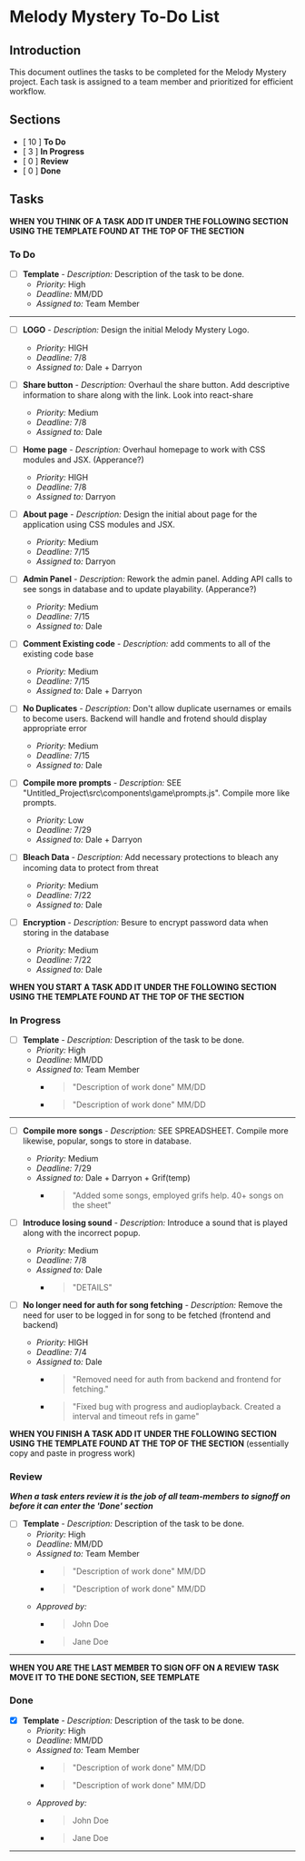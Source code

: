 # Melody Mystery To-Do List

## Introduction
This document outlines the tasks to be completed for the Melody Mystery project. Each task is assigned to a team member and prioritized for efficient workflow.

## Sections
- [ 10 ] **To Do**
- [ 3 ] **In Progress**
- [ 0 ] **Review**
- [ 0 ] **Done**

## Tasks

**WHEN YOU THINK OF A TASK ADD IT UNDER THE FOLLOWING SECTION USING THE TEMPLATE FOUND AT THE TOP OF THE SECTION**

### To Do
- [ ] **Template** - *Description:* Description of the task to be done.
  - *Priority:* High
  - *Deadline:* MM/DD
  - *Assigned to:* Team Member

------------------------------------------------------------------------------------------------------------------------------------------------


- [ ] **LOGO** - *Description:* Design the initial Melody Mystery Logo.
  - *Priority:* HIGH
  - *Deadline:* 7/8
  - *Assigned to:* Dale + Darryon

- [ ] **Share button** - *Description:* Overhaul the share button. Add descriptive information to share along with the link. Look into react-share
  - *Priority:* Medium
  - *Deadline:* 7/8
  - *Assigned to:* Dale


- [ ] **Home page** - *Description:* Overhaul homepage to work with CSS modules and JSX. (Apperance?)
  - *Priority:* HIGH
  - *Deadline:* 7/8
  - *Assigned to:* Darryon

- [ ] **About page** - *Description:* Design the initial about page for the application using CSS modules and JSX.
  - *Priority:* Medium
  - *Deadline:* 7/15
  - *Assigned to:* Darryon

- [ ] **Admin Panel** - *Description:* Rework the admin panel. Adding API calls to see songs in database and to update playability. (Apperance?)
  - *Priority:* Medium
  - *Deadline:* 7/15
  - *Assigned to:* Dale

- [ ] **Comment Existing code** - *Description:* add comments to all of the existing code base
  - *Priority:* Medium
  - *Deadline:* 7/15
  - *Assigned to:* Dale + Darryon

- [ ] **No Duplicates** - *Description:* Don't allow duplicate usernames or emails to become users. Backend will handle and frotend should display appropriate error
  - *Priority:* Medium
  - *Deadline:* 7/15
  - *Assigned to:* Dale

- [ ] **Compile more prompts** - *Description:* SEE "Untitled_Project\src\components\game\prompts.js". Compile more like prompts.
  - *Priority:* Low
  - *Deadline:* 7/29
  - *Assigned to:* Dale + Darryon

- [ ] **Bleach Data** - *Description:* Add necessary protections to bleach any incoming data to protect from threat
  - *Priority:* Medium
  - *Deadline:* 7/22
  - *Assigned to:* Dale

- [ ] **Encryption** - *Description:* Besure to encrypt password data when storing in the database
  - *Priority:* Medium
  - *Deadline:* 7/22
  - *Assigned to:* Dale


**WHEN YOU START A TASK ADD IT UNDER THE FOLLOWING SECTION USING THE TEMPLATE FOUND AT THE TOP OF THE SECTION**

### In Progress

- [ ] **Template** - *Description:* Description of the task to be done.
  - *Priority:* High
  - *Deadline:* MM/DD
  - *Assigned to:* Team Member
    - > "Description of work done" MM/DD
    - > "Description of work done" MM/DD

------------------------------------------------------------------------------------------------------------------------------------------------

- [ ] **Compile more songs** - *Description:* SEE SPREADSHEET. Compile more likewise, popular, songs to store in database.
  - *Priority:* Medium
  - *Deadline:* 7/29
  - *Assigned to:* Dale + Darryon + Grif(temp)
    - > "Added some songs, employed grifs help. 40+ songs on the sheet"

- [ ] **Introduce losing sound** - *Description:* Introduce a sound that is played along with the incorrect popup.
  - *Priority:* Medium
  - *Deadline:* 7/8
  - *Assigned to:* Dale
    - > "DETAILS"

- [ ] **No longer need for auth for song fetching** - *Description:* Remove the need for user to be logged in for song to be fetched (frontend and backend)
  - *Priority:* HIGH
  - *Deadline:* 7/4
  - *Assigned to:* Dale
    - > "Removed need for auth from backend and frontend for fetching."
    - > "Fixed bug with progress and audioplayback. Created a interval and timeout refs in game"

**WHEN YOU FINISH A TASK ADD IT UNDER THE FOLLOWING SECTION USING THE TEMPLATE FOUND AT THE TOP OF THE SECTION** (essentially copy and paste in progress work)

### Review 
***When a task enters review it is the job of all team-members to signoff on before it can enter the 'Done' section***

- [ ] **Template** - *Description:* Description of the task to be done.
  - *Priority:* High
  - *Deadline:* MM/DD
  - *Assigned to:* Team Member
    - > "Description of work done" MM/DD
    - > "Description of work done" MM/DD
  - *Approved by:*
    - > John Doe
    - > Jane Doe

------------------------------------------------------------------------------------------------------------------------------------------------

**WHEN YOU ARE THE LAST MEMBER TO SIGN OFF ON A REVIEW TASK MOVE IT TO THE DONE SECTION, SEE TEMPLATE**

### Done

- [X] **Template** - *Description:* Description of the task to be done.
  - *Priority:* High
  - *Deadline:* MM/DD
  - *Assigned to:* Team Member
    - > "Description of work done" MM/DD
    - > "Description of work done" MM/DD
  - *Approved by:*
    - > John Doe
    - > Jane Doe

------------------------------------------------------------------------------------------------------------------------------------------------
